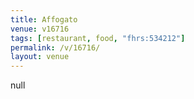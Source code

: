 ```yaml
---
title: Affogato
venue: v16716
tags: [restaurant, food, "fhrs:534212"]
permalink: /v/16716/
layout: venue
---
```

null